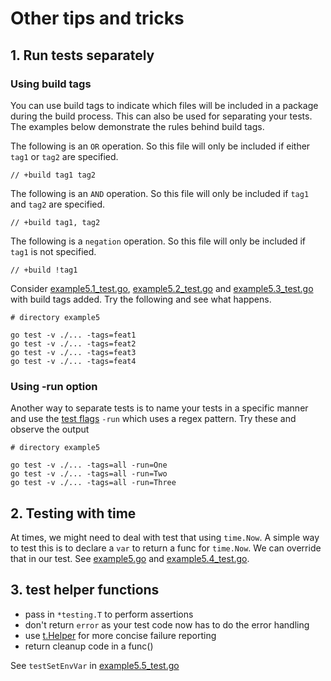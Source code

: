 # Other tips and tricks

## 1. Run tests separately

### Using build tags

You can use build tags to indicate which files will be included in a package during the build process. This can also be used for separating your tests. The examples below demonstrate the rules behind build tags.

The following is an `OR` operation. So this file will only be included if either `tag1` or `tag2` are specified.
```
// +build tag1 tag2
```

The following is an `AND` operation. So this file will only be included if `tag1` and `tag2` are specified.
```
// +build tag1, tag2
```

The following is a `negation` operation. So this file will only be included if `tag1` is not specified.
```
// +build !tag1
```

Consider [example5.1_test.go](./example5.1_test.go), [example5.2_test.go](./example5.2_test.go) and [example5.3_test.go](./example5.3_test.go) with build tags added. Try the following and see what happens.

```
# directory example5

go test -v ./... -tags=feat1
go test -v ./... -tags=feat2
go test -v ./... -tags=feat3
go test -v ./... -tags=feat4
```

### Using -run option

Another way to separate tests is to name your tests in a specific manner and use the [test flags](https://pkg.go.dev/cmd/go#hdr-Testing_flags) `-run` which uses a regex pattern. Try these and observe the output

```
# directory example5

go test -v ./... -tags=all -run=One
go test -v ./... -tags=all -run=Two
go test -v ./... -tags=all -run=Three
```

## 2. Testing with time

At times, we might need to deal with test that using `time.Now`. A simple way to test this is to declare a `var` to return a func for `time.Now`. We can override that in our test. See [example5.go](./example5.go) and [example5.4_test.go](./example5.4_test.go).


## 3. test helper functions

* pass in `*testing.T` to perform assertions
* don't return `error` as your test code now has to do the error handling
* use [t.Helper](https://pkg.go.dev/testing#T.Helper) for more concise failure reporting
* return cleanup code in a func()

See `testSetEnvVar` in [example5.5_test.go](./example5.5_test.go)
